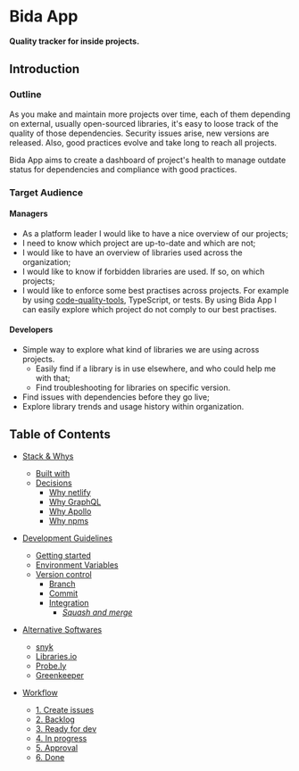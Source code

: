 # Bida App

**Quality tracker for inside projects.**

## Introduction

### Outline

As you make and maintain more projects over time, each of them depending on external, usually open-sourced libraries, it's easy to loose track of the quality of those dependencies. Security issues arise, new versions are released. Also, good practices evolve and take long to reach all projects.

Bida App aims to create a dashboard of project's health to manage outdate status for dependencies and compliance with good practices.

### Target Audience

#### Managers

- As a platform leader I would like to have a nice overview of our projects;
- I need to know which project are up-to-date and which are not;
- I would like to have an overview of libraries used across the organization;
- I would like to know if forbidden libraries are used. If so, on which projects;
- I would like to enforce some best practises across projects. For example by using [code-quality-tools](https://github.com/strvcom/code-quality-tools), TypeScript, or tests. By using Bida App I can easily explore which project do not comply to our best practises.

#### Developers

- Simple way to explore what kind of libraries we are using across projects.
  - Easily find if a library is in use elsewhere, and who could help me with that;
  - Find troubleshooting for libraries on specific version.
- Find issues with dependencies before they go live;
- Explore library trends and usage history within organization.

## Table of Contents

<!--toc-start-->

- [Stack &amp; Whys](docs/00-stack.md#stack--whys)
  - [Built with](docs/00-stack.md#built-with)
  - [Decisions](docs/00-stack.md#decisions)
    - [Why netlify](docs/00-stack.md#why-netlify)
    - [Why GraphQL](docs/00-stack.md#why-graphql)
    - [Why Apollo](docs/00-stack.md#why-apollo)
    - [Why <a href="https://npms.io/" rel="nofollow">npms</a>](docs/00-stack.md#why-npms)

- [Development Guidelines](docs/01-development.md#development-guidelines)
  - [Getting started](docs/01-development.md#getting-started)
  - [Environment Variables](docs/01-development.md#environment-variables)
  - [Version control](docs/01-development.md#version-control)
    - [Branch](docs/01-development.md#branch)
    - [Commit](docs/01-development.md#commit)
    - [Integration](docs/01-development.md#integration)
      - [<em>Squash and merge</em>](docs/01-development.md#squash-and-merge)

- [Alternative Softwares](docs/02-alternatives.md#alternative-softwares)
  - [<a href="https://snyk.io/" rel="nofollow">snyk</a>](docs/02-alternatives.md#snyk)
  - [<a href="https://libraries.io/" rel="nofollow">Libraries.io</a>](docs/02-alternatives.md#librariesio)
  - [<a href="https://probely.com/" rel="nofollow">Probe.ly</a>](docs/02-alternatives.md#probely)
  - [<a href="https://greenkeeper.io" rel="nofollow">Greenkeeper</a>](docs/02-alternatives.md#greenkeeper)

- [Workflow](docs/flow.md#workflow)
  - [1. Create issues](docs/flow.md#1-create-issues)
  - [2. Backlog](docs/flow.md#2-backlog)
  - [3. Ready for dev](docs/flow.md#3-ready-for-dev)
  - [4. In progress](docs/flow.md#4-in-progress)
  - [5. Approval](docs/flow.md#5-approval)
  - [6. Done](docs/flow.md#6-done)


<!--toc-end-->
